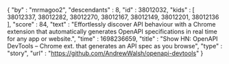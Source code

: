 {
  "by" : "mrmagoo2",
  "descendants" : 8,
  "id" : 38012032,
  "kids" : [ 38012337, 38012282, 38012270, 38012167, 38012149, 38012201, 38012136 ],
  "score" : 84,
  "text" : "Effortlessly discover API behaviour with a Chrome extension that automatically generates OpenAPI specifications in real time for any app or website.",
  "time" : 1698236659,
  "title" : "Show HN: OpenAPI DevTools – Chrome ext. that generates an API spec as you browse",
  "type" : "story",
  "url" : "https://github.com/AndrewWalsh/openapi-devtools"
}
